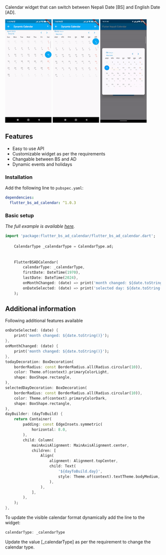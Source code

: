 
Calendar widget that can switch between Nepali Date [BS] and English Date [AD].

![Image](screenshot1.gif) ![Image](screenshot2.gif)   ![Image](dialog.gif)


## Features

* Easy to use API
* Customizable widget as per the requirements
* Changable between BS and AD
* Dynamic events and holidays

### Installation

Add the following line to `pubspec.yaml`:

```yaml
dependencies:
  flutter_bs_ad_calendar: ^1.0.3
```

### Basic setup

*The full example is available [here](https://github.com/BwesShr/flutter_bs_ad_calendar/blob/master/example/lib/main.dart).*

```dart
import 'package:flutter_bs_ad_calendar/flutter_bs_ad_calendar.dart';

    CalendarType _calendarType = CalendarType.ad;


    FlutterBSADCalendar(
        calendarType: _calendarType,
        firstDate: DateTime(1970),
        lastDate: DateTime(2024),
        onMonthChanged: (date) => print('month changed: ${date.toString()}'),
        onDateSelected: (date) => print('selected day: ${date.toString()}'),
    );
```

## Additional information

Following additional features available

```dart
onDateSelected: (date) {
    print('month changed: ${date.toString()}');
},
onMonthChanged: (date) {
    print('month changed: ${date.toString()}');
},
todayDecoration: BoxDecoration(
    borderRadius: const BorderRadius.all(Radius.circular(10)),
    color: Theme.of(context).primaryColorLight,
    shape: BoxShape.rectangle,
),
selectedDayDecoration: BoxDecoration(
    borderRadius: const BorderRadius.all(Radius.circular(10)),
    color: Theme.of(context).primaryColorDark,
    shape: BoxShape.rectangle,
),
dayBuilder: (dayToBuild) {
    return Container(
        padding: const EdgeInsets.symmetric(
            horizontal: 8.0,
        ),
        child: Column(
            mainAxisAlignment: MainAxisAlignment.center,
            children: [
                Align(
                    alignment: Alignment.topCenter,
                    child: Text(
                        '${dayToBuild.day}',
                        style: Theme.of(context).textTheme.bodyMedium,
                    ),
                ),
            ],
        ),
    );
},
```

To update the visible calendar format dynamically add the line to the widget:

```dart
calendarType: _calendarType
```

Update the value [_calendarType] as per the requirement to change the calendar type.
